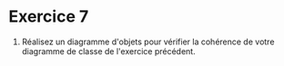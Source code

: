 # Exercice 7

1. Réalisez un diagramme d'objets pour vérifier la cohérence de votre diagramme de classe de l'exercice précédent.